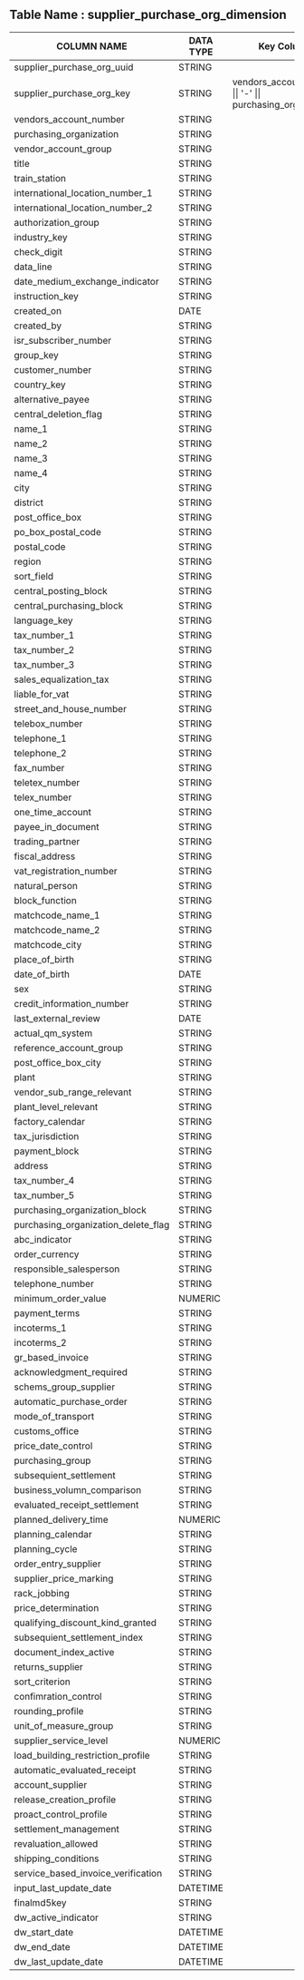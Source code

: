 

## Table Name : supplier_purchase_org_dimension


| COLUMN NAME | DATA TYPE | Key Columns |
|---|---|---|
| supplier_purchase_org_uuid | STRING |  |
| supplier_purchase_org_key | STRING | vendors_account_number \|\| '-' \|\| purchasing_organization |
| vendors_account_number | STRING |  |
| purchasing_organization | STRING |  |
| vendor_account_group | STRING |  |
| title | STRING |  |
| train_station | STRING |  |
| international_location_number_1 | STRING |  |
| international_location_number_2 | STRING |  |
| authorization_group | STRING |  |
| industry_key | STRING |  |
| check_digit | STRING |  |
| data_line | STRING |  |
| date_medium_exchange_indicator | STRING |  |
| instruction_key | STRING |  |
| created_on | DATE |  |
| created_by | STRING |  |
| isr_subscriber_number | STRING |  |
| group_key | STRING |  |
| customer_number | STRING |  |
| country_key | STRING |  |
| alternative_payee | STRING |  |
| central_deletion_flag | STRING |  |
| name_1 | STRING |  |
| name_2 | STRING |  |
| name_3 | STRING |  |
| name_4 | STRING |  |
| city | STRING |  |
| district | STRING |  |
| post_office_box | STRING |  |
| po_box_postal_code | STRING |  |
| postal_code | STRING |  |
| region | STRING |  |
| sort_field | STRING |  |
| central_posting_block | STRING |  |
| central_purchasing_block | STRING |  |
| language_key | STRING |  |
| tax_number_1 | STRING |  |
| tax_number_2 | STRING |  |
| tax_number_3 | STRING |  |
| sales_equalization_tax | STRING |  |
| liable_for_vat | STRING |  |
| street_and_house_number | STRING |  |
| telebox_number | STRING |  |
| telephone_1 | STRING |  |
| telephone_2 | STRING |  |
| fax_number | STRING |  |
| teletex_number | STRING |  |
| telex_number | STRING |  |
| one_time_account | STRING |  |
| payee_in_document | STRING |  |
| trading_partner | STRING |  |
| fiscal_address | STRING |  |
| vat_registration_number | STRING |  |
| natural_person | STRING |  |
| block_function | STRING |  |
| matchcode_name_1 | STRING |  |
| matchcode_name_2 | STRING |  |
| matchcode_city | STRING |  |
| place_of_birth | STRING |  |
| date_of_birth | DATE |  |
| sex | STRING |  |
| credit_information_number | STRING |  |
| last_external_review | DATE |  |
| actual_qm_system | STRING |  |
| reference_account_group | STRING |  |
| post_office_box_city | STRING |  |
| plant | STRING |  |
| vendor_sub_range_relevant | STRING |  |
| plant_level_relevant | STRING |  |
| factory_calendar | STRING |  |
| tax_jurisdiction | STRING |  |
| payment_block | STRING |  |
| address | STRING |  |
| tax_number_4 | STRING |  |
| tax_number_5 | STRING |  |
| purchasing_organization_block | STRING |  |
| purchasing_organization_delete_flag | STRING |  |
| abc_indicator | STRING |  |
| order_currency | STRING |  |
| responsible_salesperson | STRING |  |
| telephone_number | STRING |  |
| minimum_order_value | NUMERIC |  |
| payment_terms | STRING |  |
| incoterms_1 | STRING |  |
| incoterms_2 | STRING |  |
| gr_based_invoice | STRING |  |
| acknowledgment_required | STRING |  |
| schems_group_supplier | STRING |  |
| automatic_purchase_order | STRING |  |
| mode_of_transport | STRING |  |
| customs_office | STRING |  |
| price_date_control | STRING |  |
| purchasing_group | STRING |  |
| subsequient_settlement | STRING |  |
| business_volumn_comparison | STRING |  |
| evaluated_receipt_settlement | STRING |  |
| planned_delivery_time | NUMERIC |  |
| planning_calendar | STRING |  |
| planning_cycle | STRING |  |
| order_entry_supplier | STRING |  |
| supplier_price_marking | STRING |  |
| rack_jobbing | STRING |  |
| price_determination | STRING |  |
| qualifying_discount_kind_granted | STRING |  |
| subsequient_settlement_index | STRING |  |
| document_index_active | STRING |  |
| returns_supplier | STRING |  |
| sort_criterion | STRING |  |
| confimration_control | STRING |  |
| rounding_profile | STRING |  |
| unit_of_measure_group | STRING |  |
| supplier_service_level | NUMERIC |  |
| load_building_restriction_profile | STRING |  |
| automatic_evaluated_receipt | STRING |  |
| account_supplier | STRING |  |
| release_creation_profile | STRING |  |
| proact_control_profile | STRING |  |
| settlement_management | STRING |  |
| revaluation_allowed | STRING |  |
| shipping_conditions | STRING |  |
| service_based_invoice_verification | STRING |  |
| input_last_update_date | DATETIME |  |
| finalmd5key | STRING |  |
| dw_active_indicator | STRING |  |
| dw_start_date | DATETIME |  |
| dw_end_date | DATETIME |  |
| dw_last_update_date | DATETIME |  |